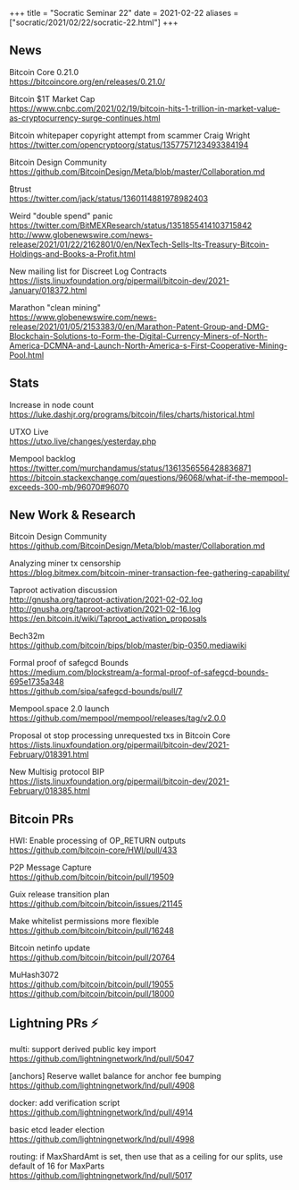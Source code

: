 +++
title =  "Socratic Seminar 22"
date = 2021-02-22
aliases = ["socratic/2021/02/22/socratic-22.html"]
+++

## News

Bitcoin Core 0.21.0  
<https://bitcoincore.org/en/releases/0.21.0/>

Bitcoin $1T Market Cap  
<https://www.cnbc.com/2021/02/19/bitcoin-hits-1-trillion-in-market-value-as-cryptocurrency-surge-continues.html>

Bitcoin whitepaper copyright attempt from scammer Craig Wright    
<https://twitter.com/opencryptoorg/status/1357757123493384194>

Bitcoin Design Community  
<https://github.com/BitcoinDesign/Meta/blob/master/Collaboration.md>

₿trust  
<https://twitter.com/jack/status/1360114881978982403>

Weird "double spend" panic  
<https://twitter.com/BitMEXResearch/status/1351855414103715842>  
<http://www.globenewswire.com/news-release/2021/01/22/2162801/0/en/NexTech-Sells-Its-Treasury-Bitcoin-Holdings-and-Books-a-Profit.html>

New mailing list for Discreet Log Contracts  
<https://lists.linuxfoundation.org/pipermail/bitcoin-dev/2021-January/018372.html>

Marathon "clean mining"  
<https://www.globenewswire.com/news-release/2021/01/05/2153383/0/en/Marathon-Patent-Group-and-DMG-Blockchain-Solutions-to-Form-the-Digital-Currency-Miners-of-North-America-DCMNA-and-Launch-North-America-s-First-Cooperative-Mining-Pool.html>


## Stats

Increase in node count  
<https://luke.dashjr.org/programs/bitcoin/files/charts/historical.html>

UTXO Live  
<https://utxo.live/changes/yesterday.php>

Mempool backlog  
<https://twitter.com/murchandamus/status/1361356556428836871>  
<https://bitcoin.stackexchange.com/questions/96068/what-if-the-mempool-exceeds-300-mb/96070#96070>

## New Work & Research


Bitcoin Design Community  
<https://github.com/BitcoinDesign/Meta/blob/master/Collaboration.md>

Analyzing miner tx censorship  
<https://blog.bitmex.com/bitcoin-miner-transaction-fee-gathering-capability/>

Taproot activation discussion  
<http://gnusha.org/taproot-activation/2021-02-02.log>
<http://gnusha.org/taproot-activation/2021-02-16.log>  
<https://en.bitcoin.it/wiki/Taproot_activation_proposals>

Bech32m  
<https://github.com/bitcoin/bips/blob/master/bip-0350.mediawiki>

Formal proof of safegcd Bounds  
<https://medium.com/blockstream/a-formal-proof-of-safegcd-bounds-695e1735a348>  
<https://github.com/sipa/safegcd-bounds/pull/7>

Mempool.space 2.0 launch  
<https://github.com/mempool/mempool/releases/tag/v2.0.0>

Proposal ot stop processing unrequested txs in Bitcoin Core  
<https://lists.linuxfoundation.org/pipermail/bitcoin-dev/2021-February/018391.html>

New Multisig protocol BIP  
<https://lists.linuxfoundation.org/pipermail/bitcoin-dev/2021-February/018385.html>


## Bitcoin PRs

HWI: Enable processing of OP_RETURN outputs  
<https://github.com/bitcoin-core/HWI/pull/433>

P2P Message Capture  
<https://github.com/bitcoin/bitcoin/pull/19509>

Guix release transition plan  
<https://github.com/bitcoin/bitcoin/issues/21145>

Make whitelist permissions more flexible  
<https://github.com/bitcoin/bitcoin/pull/16248>

Bitcoin netinfo update  
<https://github.com/bitcoin/bitcoin/pull/20764>

MuHash3072  
<https://github.com/bitcoin/bitcoin/pull/19055>  
<https://github.com/bitcoin/bitcoin/pull/18000>


## Lightning PRs ⚡

multi: support derived public key import  
<https://github.com/lightningnetwork/lnd/pull/5047>

[anchors] Reserve wallet balance for anchor fee bumping  
<https://github.com/lightningnetwork/lnd/pull/4908>

docker: add verification script  
<https://github.com/lightningnetwork/lnd/pull/4914>

basic etcd leader election  
<https://github.com/lightningnetwork/lnd/pull/4998>

routing: if MaxShardAmt is set, then use that as a ceiling for our splits, use default of 16 for MaxParts  
<https://github.com/lightningnetwork/lnd/pull/5017>
